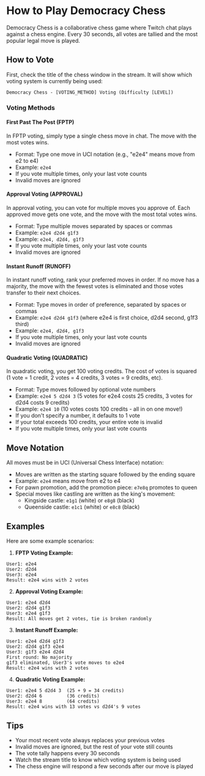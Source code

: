 # How to Play Democracy Chess

Democracy Chess is a collaborative chess game where Twitch chat plays against a chess engine. Every 30 seconds, all votes are tallied and the most popular legal move is played.

## How to Vote

First, check the title of the chess window in the stream. It will show which voting system is currently being used:

```
Democracy Chess - [VOTING_METHOD] Voting (Difficulty [LEVEL])
```

### Voting Methods

#### First Past The Post (FPTP)
In FPTP voting, simply type a single chess move in chat. The move with the most votes wins.

- Format: Type one move in UCI notation (e.g., "e2e4" means move from e2 to e4)
- Example: `e2e4`
- If you vote multiple times, only your last vote counts
- Invalid moves are ignored

#### Approval Voting (APPROVAL)
In approval voting, you can vote for multiple moves you approve of. Each approved move gets one vote, and the move with the most total votes wins.

- Format: Type multiple moves separated by spaces or commas
- Example: `e2e4 d2d4 g1f3`
- Example: `e2e4, d2d4, g1f3`
- If you vote multiple times, only your last vote counts
- Invalid moves are ignored

#### Instant Runoff (RUNOFF)
In instant runoff voting, rank your preferred moves in order. If no move has a majority, the move with the fewest votes is eliminated and those votes transfer to their next choices.

- Format: Type moves in order of preference, separated by spaces or commas
- Example: `e2e4 d2d4 g1f3` (where e2e4 is first choice, d2d4 second, g1f3 third)
- Example: `e2e4, d2d4, g1f3`
- If you vote multiple times, only your last vote counts
- Invalid moves are ignored

#### Quadratic Voting (QUADRATIC)
In quadratic voting, you get 100 voting credits. The cost of votes is squared (1 vote = 1 credit, 2 votes = 4 credits, 3 votes = 9 credits, etc).

- Format: Type moves followed by optional vote numbers
- Example: `e2e4 5 d2d4 3` (5 votes for e2e4 costs 25 credits, 3 votes for d2d4 costs 9 credits)
- Example: `e2e4 10` (10 votes costs 100 credits - all in on one move!)
- If you don't specify a number, it defaults to 1 vote
- If your total exceeds 100 credits, your entire vote is invalid
- If you vote multiple times, only your last vote counts

## Move Notation

All moves must be in UCI (Universal Chess Interface) notation:
- Moves are written as the starting square followed by the ending square
- Example: `e2e4` means move from e2 to e4
- For pawn promotion, add the promotion piece: `e7e8q` promotes to queen
- Special moves like castling are written as the king's movement:
  - Kingside castle: `e1g1` (white) or `e8g8` (black)
  - Queenside castle: `e1c1` (white) or `e8c8` (black)

## Examples

Here are some example scenarios:

1. **FPTP Voting Example:**
```
User1: e2e4
User2: d2d4
User3: e2e4
Result: e2e4 wins with 2 votes
```

2. **Approval Voting Example:**
```
User1: e2e4 d2d4
User2: d2d4 g1f3
User3: e2e4 g1f3
Result: All moves get 2 votes, tie is broken randomly
```

3. **Instant Runoff Example:**
```
User1: e2e4 d2d4 g1f3
User2: d2d4 g1f3 e2e4
User3: g1f3 e2e4 d2d4
First round: No majority
g1f3 eliminated, User3's vote moves to e2e4
Result: e2e4 wins with 2 votes
```

4. **Quadratic Voting Example:**
```
User1: e2e4 5 d2d4 3  (25 + 9 = 34 credits)
User2: d2d4 6         (36 credits)
User3: e2e4 8         (64 credits)
Result: e2e4 wins with 13 votes vs d2d4's 9 votes
```

## Tips
- Your most recent vote always replaces your previous votes
- Invalid moves are ignored, but the rest of your vote still counts
- The vote tally happens every 30 seconds
- Watch the stream title to know which voting system is being used
- The chess engine will respond a few seconds after our move is played
